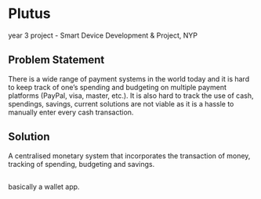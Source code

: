 # Plutus
 year 3 project - Smart Device Development & Project, NYP

## Problem Statement
There is a wide range of payment systems in the world today and it is hard to keep track of one’s spending and budgeting on multiple payment platforms (PayPal, visa, master, etc.). It is also hard to track the use of cash, spendings, savings, current solutions are not viable as it is a hassle to manually enter every cash transaction.

## Solution
A centralised monetary system that incorporates the transaction of money, tracking of spending, budgeting and savings.

##
basically a wallet app.
